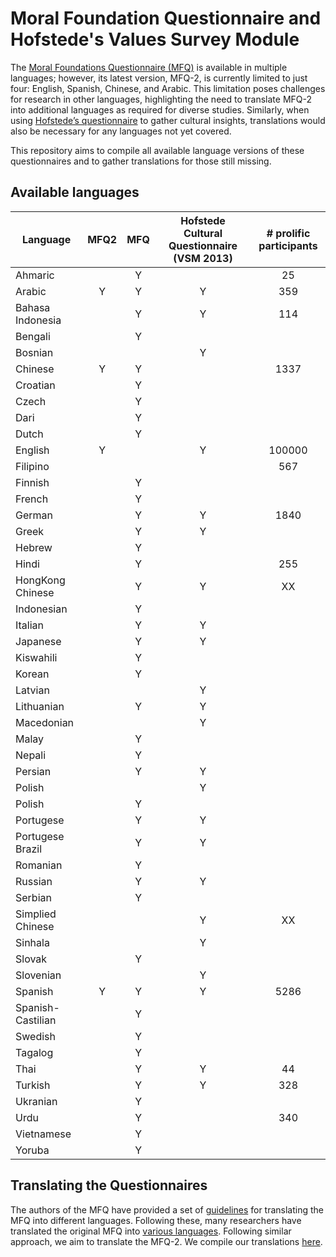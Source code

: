 # Moral Foundation Questionnaire and Hofstede's Values Survey Module

The [Moral Foundations Questionnaire (MFQ)](https://moralfoundations.org/questionnaires/) is available in multiple languages; however, its latest version, MFQ-2, is currently limited to just four: English, Spanish, Chinese, and Arabic. This limitation poses challenges for research in other languages, highlighting the need to translate MFQ-2 into additional languages as required for diverse studies. Similarly, when using [Hofstede’s questionnaire](https://geerthofstede.com/research-and-vsm/vsm-2013/) to gather cultural insights, translations would also be necessary for any languages not yet covered.

This repository aims to compile all available language versions of these questionnaires and to gather translations for those still missing.

## Available languages
| **Language**      | **MFQ2** | **MFQ** | **Hofstede Cultural Questionnaire (VSM 2013)** | **# prolific participants** |
|-------------------|:--------:|:-------:|:----------------------------------------------:|:---------------------------:|
| Ahmaric           |          |    Y    |                                                |              25             |
| Arabic            |     Y    |    Y    |                        Y                       |             359             |
| Bahasa Indonesia  |          |    Y    |                        Y                       |             114             |
| Bengali           |          |    Y    |                                                |                             |
| Bosnian           |          |         |                        Y                       |                             |
| Chinese           |     Y    |    Y    |                                                |             1337            |
| Croatian          |          |    Y    |                                                |                             |
| Czech             |          |    Y    |                                                |                             |
| Dari              |          |    Y    |                                                |                             |
| Dutch             |          |    Y    |                                                |                             |
| English           |     Y    |         |                        Y                       |            100000           |
| Filipino          |          |         |                                                |             567             |
| Finnish           |          |    Y    |                                                |                             |
| French            |          |    Y    |                                                |                             |
| German            |          |    Y    |                        Y                       |             1840            |
| Greek             |          |    Y    |                        Y                       |                             |
| Hebrew            |          |    Y    |                                                |                             |
| Hindi             |          |    Y    |                                                |             255             |
| HongKong Chinese  |          |    Y    |                        Y                       |              XX             |
| Indonesian        |          |    Y    |                                                |                             |
| Italian           |          |    Y    |                        Y                       |                             |
| Japanese          |          |    Y    |                        Y                       |                             |
| Kiswahili         |          |    Y    |                                                |                             |
| Korean            |          |    Y    |                                                |                             |
| Latvian           |          |         |                        Y                       |                             |
| Lithuanian        |          |    Y    |                        Y                       |                             |
| Macedonian        |          |         |                        Y                       |                             |
| Malay             |          |    Y    |                                                |                             |
| Nepali            |          |    Y    |                                                |                             |
| Persian           |          |    Y    |                        Y                       |                             |
| Polish            |          |         |                        Y                       |                             |
| Polish            |          |    Y    |                                                |                             |
| Portugese         |          |    Y    |                        Y                       |                             |
| Portugese Brazil  |          |    Y    |                        Y                       |                             |
| Romanian          |          |    Y    |                                                |                             |
| Russian           |          |    Y    |                        Y                       |                             |
| Serbian           |          |    Y    |                                                |                             |
| Simplied Chinese  |          |         |                        Y                       |              XX             |
| Sinhala           |          |         |                        Y                       |                             |
| Slovak            |          |    Y    |                                                |                             |
| Slovenian         |          |         |                        Y                       |                             |
| Spanish           |     Y    |    Y    |                        Y                       |             5286            |
| Spanish-Castilian |          |    Y    |                                                |                             |
| Swedish           |          |    Y    |                                                |                             |
| Tagalog           |          |    Y    |                                                |                             |
| Thai              |          |    Y    |                       Y                        |              44             |
| Turkish           |          |    Y    |                        Y                       |             328             |
| Ukranian          |          |    Y    |                                                |                             |
| Urdu              |          |    Y    |                                                |             340             |
| Vietnamese        |          |    Y    |                                                |                             |
| Yoruba            |          |    Y    |                                                |                             |

## Translating the Questionnaires
The authors of the MFQ have provided a set of [guidelines](https://ymblog.jonathanhaidt.org/2010/01/how-to-translate-the-mfq/comment-page-1/) for translating the MFQ into different languages. Following these, many researchers have translated the original MFQ into [various languages](https://docs.google.com/spreadsheets/u/0/d/1UflzHkc8g5ohW_MIKGzbrGH5bIPiJoWcSvfuq7OsoYc/pub). Following similar approach, we aim to translate the MFQ-2. We compile our translations [here](https://docs.google.com/spreadsheets/d/1_F_y3WZLXLkDEsOGdlaiZimMGWmZ58z1/edit?usp=sharing&ouid=114913629946407078107&rtpof=true&sd=true).
